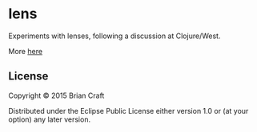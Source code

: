# lens

Experiments with lenses, following a discussion at Clojure/West.

More [here](http://acthp.github.io/clojure/om/lenses/2015/04/24/cursors-and-lenses.html)

## License

Copyright © 2015 Brian Craft

Distributed under the Eclipse Public License either version 1.0 or (at
your option) any later version.
